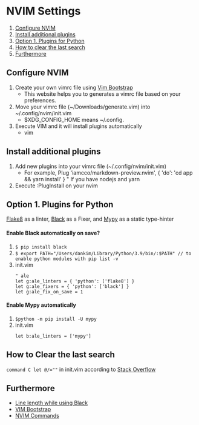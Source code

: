 # NVIM Settings

1. [Configure NVIM](#configure-nvim)
1. [Install additional plugins](#install-additional-plugins)
1. [Option 1. Plugins for Python](#option-1.-plugins-for-python)
1. [How to clear the last search](#how-to-clear-the-last-search)
1. [Furthermore](#furthermore)

## Configure NVIM

1. Create your own vimrc file using [Vim Bootstrap](https://vim-bootstrap.com/#tagline) 
    - This website helps you to generates a vimrc file based on your preferences.
1. Move your vimrc file (~/Downloads/generate.vim) into ~/.config/nvim/init.vim
    - $XDG\_CONFIG\_HOME means ~/.config. 
1. Execute VIM and it will install plugins automatically
    - vim

## Install additional plugins 

1. Add new plugins into your vimrc file (~/.config/nvim/init.vim)
    - For example, Plug 'iamcco/markdown-preview.nvim', { 'do': 'cd app && yarn install' } " If you have nodejs and yarn
1. Execute :PlugInstall on your nvim

## Option 1. Plugins for Python 

[Flake8](https://flake8.pycqa.org/en/latest/) as a linter, [Black](https://github.com/psf/black) as a Fixer, and [Mypy](https://github.com/python/mypy) as a static type-hinter

#### Enable Black automatically on save?

1. `$ pip install black`
1. `$ export PATH="/Users/dankim/Library/Python/3.9/bin/:$PATH" // to enable python modules with pip list -v`
1. init.vim
    ```
    " ale
    let g:ale_linters = { 'python': ['flake8'] }
    let g:ale_fixers = { 'python': ['black'] }
    let g:ale_fix_on_save = 1
    ```

#### Enable Mypy automatically

1. `$python -m pip install -U mypy`
1. init.vim
    ```
    let b:ale_linters = ['mypy'] 
    ```
## How to Clear the last search

`command C let @/=""` in init.vim according to [Stack Overflow](https://stackoverflow.com/a/657484/13915193)

## Furthermore

- [Line length while using Black](https://black.readthedocs.io/en/stable/the_black_code_style/current_style.html#line-length)
- [VIM Bootstrap](https://github.com/editor-bootstrap/vim-bootstrap#installation)
- [NVIM Commands](https://github.com/editor-bootstrap/vim-bootstrap#commands)

    
